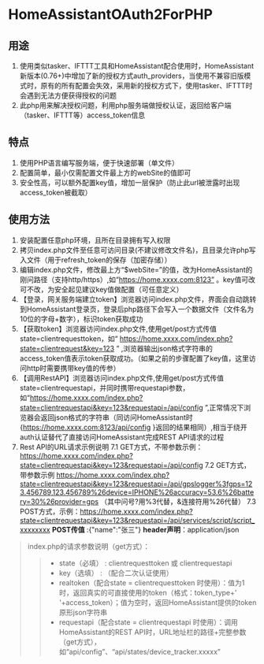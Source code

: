# HomeAssistantOAuth2ForPHP

## 用途
1. 使用类似tasker、IFTTT工具和HomeAssistant配合使用时，HomeAssistant新版本(0.76+)中增加了新的授权方式auth_providers，当使用不兼容旧版模式时，原有的所有配置会失效，采用新的授权方式下，使用tasker、IFTTT时会遇到无法方便获得授权的问题
2. 此php用来解决授权问题，利用php服务端做授权认证，返回给客户端（tasker、IFTTT等）access_token信息

## 特点
1. 使用PHP语言编写服务端，便于快速部署（单文件）
2. 配置简单，最小仅需配置文件最上方的webSite的值即可
3. 安全性高，可以额外配置key值，增加一层保护（防止此url被泄露时出现access_token被截取）

## 使用方法
1. 安装配置任意php环境，且所在目录拥有写入权限
2. 拷贝index.php文件至任意可访问目录(不建议修改文件名)，且目录允许php写入文件（用于refresh_token的保存（加密存储））
3. 编辑index.php文件，修改最上方“$webSite=”的值，改为HomeAssistant的刚问路径（支持http/https）,如“https://home.xxxx.com:8123” 。key值可改可不改，为安全起见建议key值做配置（可任意定义）
4. 【登录，网关服务端建立token】浏览器访问index.php文件，界面会自动跳转到HomeAssistant登录页，登录后php路径下会写入一个数据文件（文件名为10位的字母+数字），标识token获取成功
5. 【获取token】浏览器访问index.php文件,使用get/post方式传值state=clientrequesttoken，如“ https://home.xxxx.com/index.php?state=clientrequest&key=123 ” ,浏览器输出json格式字符串的access_token值表示token获取成功。（如果之前的步骤配置了key值，这里访问http时需要携带key值的传参）
6. 【调用RestAPI】浏览器访问index.php文件,使用get/post方式传值state=clientrequestapi，并同时携带requestapi参数，如“https://home.xxxx.com/index.php?state=clientrequestapi&key=123&requestapi=/api/config ”,正常情况下浏览器会返回json格式的字符串（同访问HomeAssistant时{https://home.xxxx.com:8123/api/config }返回的结果相同）,相当于绕开auth认证替代了直接访问HomeAssistant完成REST API请求的过程
7. Rest API的URL请求示例说明
7.1 GET方式，不带参数示例： https://home.xxxx.com/index.php?state=clientrequestapi&key=123&requestapi=/api/config
7.2 GET方式，带参数示例 https://home.xxxx.com/index.php?state=clientrequestapi&key=123&requestapi=/api/gpslogger%3fgps=123.456789,123.456789%26device=IPHONE%26accuracy=53.6%26battery=30%26provider=gps （其中问号?用%3代替，&连接符用%26代替）
7.3 POST方式，示例：https://home.xxxx.com/index.php?state=clientrequestapi&key=123&requestapi=/api/services/script/script_xxxxxxxx  **POST传值** :{"name":"张三"} **header声明**：application/json

  > index.php的请求参数说明（get方式）：
  >> * state（必填） : clientrequesttoken 或 clientrequestapi
  >> * key（选填） : （配合二次认证使用）
  >> * realtoken（配合state = clientrequesttoken 时使用）：值为1时，返回真实的可直接使用的token（格式：token_type+' '+access_token）；值为空时，返回HomeAssistant提供的token原形json字符串
  >> * requestapi（配合state = clientrequestapi 时使用）：调用HomeAssistant的REST API时，URL地址栏的路径+完整参数（get方式），如“api/config”、“api/states/device_tracker.xxxxx”

